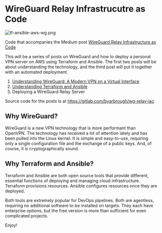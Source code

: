 # WireGuard Relay Infrastrucutre as Code
![tf-ansible-aws-wg.png](https://miro.medium.com/max/1380/1*jCOdj0x2_yahD_T-cRpjvg.png)

Code that accompanies the Medium post [WireGuard Relay Infrastructure as Code](https://medium.com/@yarbrough.b/wireguard-relay-infrastructure-as-code-b337b77af9d5)

This will be a series of posts on WireGuard and how to deploy a personal VPN server on AWS using Terraform and Ansible. The first two posts will be about understanding the technology, and the third post will put it together with an automated deployment.

1. [Understanding WireGuard: A Modern VPN on a Virtual Interface](https://medium.com/@yarbrough.b/understanding-wireguard-2d8d9af987eb)
2. [Understanding Terraform and Ansible](https://medium.com/@yarbrough.b/understanding-terraform-and-ansible-438af22c0771)
3. Deploying a WireGuard Relay Server

Source code for the posts is at https://gitlab.com/byarbrough/wg-relay-iac


## Why WireGuard?

WireGuard is a new VPN technology that is more performant than OpenVPN. The technology has received a lot of attention lately and has been pulled into the Linux kernel. It is simple and easy-to-use, requiring only a single configuration file and the exchange of a public keys. And, of course, it is cryptographically sound.

## Why Terraform and Ansible?

Terraform and Ansible are both open source tools that provide different, essential functions of deploying and managing cloud infrastructure. Terraform provisions resources. Ansible configures resources once they are deployed.

Both tools are extremely popular for DevOps pipelines. Both are agentless, requiring no additional software to be installed on targets. They each have enterprise options, but the free version is more than sufficient for even complicated projects.

Enjoy!
